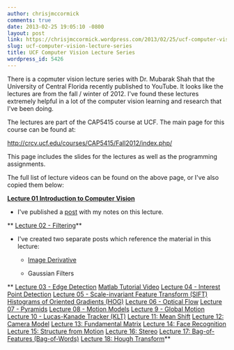```yaml
---
author: chrisjmccormick
comments: true
date: 2013-02-25 19:05:10 -0800
layout: post
link: https://chrisjmccormick.wordpress.com/2013/02/25/ucf-computer-vision-lecture-series/
slug: ucf-computer-vision-lecture-series
title: UCF Computer Vision Lecture Series
wordpress_id: 5426
---
```


There is a copmuter vision lecture series with Dr. Mubarak Shah that the University of Central Florida recently published to YouTube. It looks like the lectures are from the fall / winter of 2012. I've found these lectures extremely helpful in a lot of the computer vision learning and research that I've been doing.

The lectures are part of the CAP5415 course at UCF. The main page for this course can be found at:

http://crcv.ucf.edu/courses/CAP5415/Fall2012/index.php/

This page includes the slides for the lectures as well as the programming assignments.

The full list of lecture videos can be found on the above page, or I've also copied them below:

**[Lecture 01 Introduction to Computer Vision](http://www.youtube.com/watch?v=715uLCHt4jE)**



	
  * I've published a [post](http://chrisjmccormick.wordpress.com/2013/02/25/ucf-lecture-01-introduction-to-computer-vision/) with my notes on this lecture.


** [Lecture 02 - Filtering](http://www.youtube.com/watch?v=1THuCOKNn6U)**



	
  * I've created two separate posts which reference the material in this lecture:

	
    * [Image Derivative](http://chrisjmccormick.wordpress.com/2013/02/26/image-derivative/)

	
    * Gaussian Filters





** [Lecture 03 - Edge Detection](http://www.youtube.com/watch?v=lC-IrZsdTrw)
[Matlab Tutorial Video](http://www.youtube.com/watch?v=sm9m5QSC7Dk)
[Lecture 04 - Interest Point Detection](http://www.youtube.com/watch?v=_qgKQGsuKeQ)
[Lecture 05 - Scale-invariant Feature Transform (SIFT)](http://www.youtube.com/watch?v=NPcMS49V5hg)
[Histograms of Oriented Gradients (HOG)](http://www.youtube.com/watch?v=0Zib1YEE4LU)
[Lecture 06 - Optical Flow](http://www.youtube.com/watch?v=5VyLAH8BhF8)
[Lecture 07 - Pyramids](http://www.youtube.com/watch?v=NiGcuurpV5o)
[Lecture 08 - Motion Models](http://www.youtube.com/watch?v=dW_F2C-kNfo)
[Lecture 9 - Global Motion](http://www.youtube.com/watch?v=fI6-02ATz4w)
[Lecture 10 - Lucas-Kanade Tracker (KLT)](http://www.youtube.com/watch?v=tzO245uWQxA)
[Lecture 11: Mean Shift](http://www.youtube.com/watch?v=M8B3RZVqgOo)
[Lecture 12: Camera Model](http://www.youtube.com/watch?v=NWOL8yXL6xI)
[Lecture 13: Fundamental Matrix](http://www.youtube.com/watch?v=K-j704F6F7Q)
[Lecture 14: Face Recognition](http://www.youtube.com/watch?v=LYgBqJorF44)
[Lecture 15: Structure from Motion](http://www.youtube.com/watch?v=zdKX7Xo3Cb8)
[Lecture 16: Stereo](http://www.youtube.com/watch?v=jzis4WE3Vc8)
[Lecture 17: Bag-of-Features (Bag-of-Words)](http://www.youtube.com/watch?v=iGZpJZhqEME)
[Lecture 18: Hough Transform](http://www.youtube.com/watch?v=hYcugbbf9ug)**
